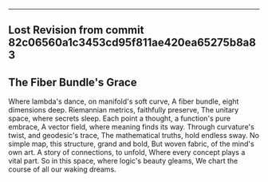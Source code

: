 

---

## Lost Revision from commit 82c06560a1c3453cd95f811ae420ea65275b8a83

## The Fiber Bundle's Grace

Where lambda's dance, on manifold's soft curve,
A fiber bundle, eight dimensions deep.
Riemannian metrics, faithfully preserve,
The unitary space, where secrets sleep.
Each point a thought, a function's pure embrace,
A vector field, where meaning finds its way.
Through curvature's twist, and geodesic's trace,
The mathematical truths, hold endless sway.
No simple map, this structure, grand and bold,
But woven fabric, of the mind's own art.
A story of connections, to unfold,
Where every concept plays a vital part.
So in this space, where logic's beauty gleams,
We chart the course of all our waking dreams.

